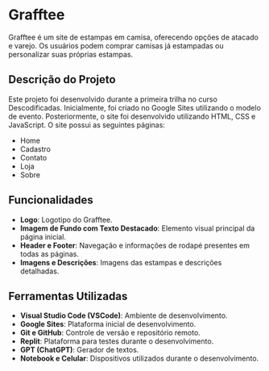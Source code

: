 # Grafftee

Grafftee é um site de estampas em camisa, oferecendo opções de atacado e varejo. Os usuários podem comprar camisas já estampadas ou personalizar suas próprias estampas.

## Descrição do Projeto

Este projeto foi desenvolvido durante a primeira trilha no curso Descodificadas. Inicialmente, foi criado no Google Sites utilizando o modelo de evento. Posteriormente, o site foi desenvolvido utilizando HTML, CSS e JavaScript. O site possui as seguintes páginas:
- Home
- Cadastro
- Contato
- Loja
- Sobre

## Funcionalidades

- **Logo**: Logotipo do Grafftee.
- **Imagem de Fundo com Texto Destacado**: Elemento visual principal da página inicial.
- **Header e Footer**: Navegação e informações de rodapé presentes em todas as páginas.
- **Imagens e Descrições**: Imagens das estampas e descrições detalhadas.

## Ferramentas Utilizadas

- **Visual Studio Code (VSCode)**: Ambiente de desenvolvimento.
- **Google Sites**: Plataforma inicial de desenvolvimento.
- **Git e GitHub**: Controle de versão e repositório remoto.
- **Replit**: Plataforma para testes durante o desenvolvimento.
- **GPT (ChatGPT)**: Gerador de textos.
- **Notebook e Celular**: Dispositivos utilizados durante o desenvolvimento.


